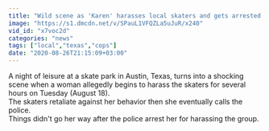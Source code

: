 ```yaml
---
title: "Wild scene as 'Karen' harasses local skaters and gets arrested in Texas"
image: "https://s1.dmcdn.net/v/SPauL1VFQZLa5uJuR/x240"
vid_id: "x7voc2d"
categories: "news"
tags: ["local","texas","cops"]
date: "2020-08-26T21:15:09+03:00"
---
```

A night of leisure at a skate park in Austin, Texas, turns into a shocking scene when a woman allegedly begins to harass the skaters for several hours on Tuesday (August 18).   <br>The skaters retaliate against her behavior then she eventually calls the police.   <br>Things didn't go her way after the police arrest her for harassing the group.
